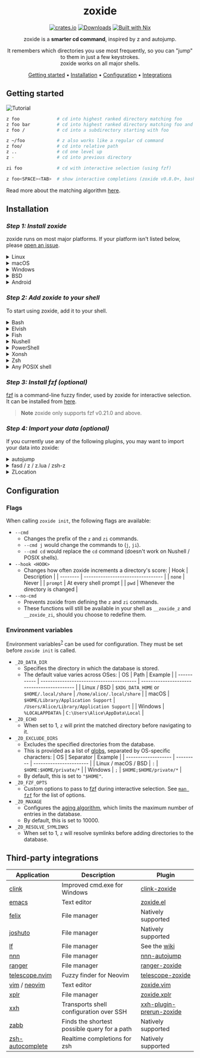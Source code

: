 <!-- markdownlint-configure-file {
  "MD013": {
    "code_blocks": false,
    "tables": false
  },
  "MD033": false,
  "MD041": false
} -->

<div align="center">

# zoxide

[![crates.io][crates.io-badge]][crates.io]
[![Downloads][downloads-badge]][releases]
[![Built with Nix][builtwithnix-badge]][builtwithnix]

zoxide is a **smarter cd command**, inspired by z and autojump.

It remembers which directories you use most frequently, so you can "jump" to
them in just a few keystrokes.<br />
zoxide works on all major shells.

[Getting started](#getting-started) •
[Installation](#installation) •
[Configuration](#configuration) •
[Integrations](#third-party-integrations)

</div>

## Getting started

![Tutorial][tutorial]

```sh
z foo              # cd into highest ranked directory matching foo
z foo bar          # cd into highest ranked directory matching foo and bar
z foo /            # cd into a subdirectory starting with foo

z ~/foo            # z also works like a regular cd command
z foo/             # cd into relative path
z ..               # cd one level up
z -                # cd into previous directory

zi foo             # cd with interactive selection (using fzf)

z foo<SPACE><TAB>  # show interactive completions (zoxide v0.8.0+, bash 4.4+/fish/zsh only)
```

Read more about the matching algorithm [here][algorithm-matching].

## Installation

### *Step 1: Install zoxide*

zoxide runs on most major platforms. If your platform isn't listed below,
please [open an issue][issues].

<details>
<summary>Linux</summary>

To install zoxide, run this command in your terminal:

```sh
curl -sS https://raw.githubusercontent.com/ajeetdsouza/zoxide/main/install.sh | bash
```

Or, you can use a package manager:

| Distribution        | Repository              | Instructions                                                                                   |
| ------------------- | ----------------------- | ---------------------------------------------------------------------------------------------- |
| ***Any***           | **[crates.io]**         | `cargo install zoxide --locked`                                                                |
| *Any*               | [conda-forge]           | `conda install -c conda-forge zoxide`                                                          |
| *Any*               | [Linuxbrew]             | `brew install zoxide`                                                                          |
| Alpine Linux 3.13+  | [Alpine Linux Packages] | `apk add zoxide`                                                                               |
| Arch Linux          | [Arch Linux Community]  | `pacman -S zoxide`                                                                             |
| CentOS 7+           | [Copr]                  | `dnf copr enable atim/zoxide` <br /> `dnf install zoxide`                                      |
| Debian 11+          | [Debian Packages]       | `apt install zoxide`                                                                           |
| Devuan 4.0+         | [Devuan Packages]       | `apt install zoxide`                                                                           |
| Fedora 32+          | [Fedora Packages]       | `dnf install zoxide`                                                                           |
| Gentoo              | [GURU Overlay]          | `eselect repository enable guru` <br /> `emerge --sync guru` <br /> `emerge app-shells/zoxide` |
| Manjaro             |                         | `pacman -S zoxide`                                                                             |
| NixOS 21.05+        | [nixpkgs]               | `nix-env -iA nixpkgs.zoxide`                                                                   |
| openSUSE Tumbleweed | [openSUSE Factory]      | `zypper install zoxide`                                                                        |
| Parrot OS           |                         | `apt install zoxide`                                                                           |
| Raspbian 11+        | [Raspbian Packages]     | `apt install zoxide`                                                                           |
| Slackware 15.0+     | [SlackBuilds]           | [Instructions][slackbuilds-howto]                                                              |
| Ubuntu 21.04+       | [Ubuntu Packages]       | `apt install zoxide`                                                                           |
| Void Linux          | [Void Linux Packages]   | `xbps-install -S zoxide`                                                                       |

</details>

<details>
<summary>macOS</summary>

To install zoxide, use a package manager:

| Repository      | Instructions                          |
| --------------- | ------------------------------------- |
| **[crates.io]** | `cargo install zoxide --locked`       |
| [conda-forge]   | `conda install -c conda-forge zoxide` |
| [Homebrew]      | `brew install zoxide`                 |
| [MacPorts]      | `port install zoxide`                 |

Or, run this command in your terminal:

```sh
curl -sS https://raw.githubusercontent.com/ajeetdsouza/zoxide/main/install.sh | bash
```

</details>

<details>
<summary>Windows</summary>

To install zoxide, run this command in your command prompt:

```sh
curl.exe -A "MS" https://webinstall.dev/zoxide | powershell
```

Or, you can use a package manager:

| Repository      | Instructions                          |
| --------------- | ------------------------------------- |
| **[crates.io]** | `cargo install zoxide --locked`       |
| [Chocolatey]    | `choco install zoxide`                |
| [conda-forge]   | `conda install -c conda-forge zoxide` |
| [Scoop]         | `scoop install zoxide`                |

</details>

<details>
<summary>BSD</summary>

To install zoxide, use a package manager:

| Distribution  | Repository      | Instructions                    |
| ------------- | --------------- | ------------------------------- |
| ***Any***     | **[crates.io]** | `cargo install zoxide --locked` |
| DragonFly BSD | [DPorts]        | `pkg install zoxide`            |
| FreeBSD       | [FreshPorts]    | `pkg install zoxide`            |
| NetBSD        | [pkgsrc]        | `pkgin install zoxide`          |

</details>

<details>
<summary>Android</summary>

To install zoxide, use a package manager:

| Repository | Instructions         |
| ---------- | -------------------- |
| [Termux]   | `pkg install zoxide` |

</details>

### *Step 2: Add zoxide to your shell*

To start using zoxide, add it to your shell.

<details>
<summary>Bash</summary>

Add this to your configuration (usually `~/.bashrc`):

```sh
eval "$(zoxide init bash)"
```

</details>

<details>
<summary>Elvish</summary>

Add this to your configuration (usually `~/.elvish/rc.elv`):

```sh
eval (zoxide init elvish | slurp)
```

> **Note**
> zoxide only supports elvish v0.18.0 and above.

</details>

<details>
<summary>Fish</summary>

Add this to your configuration (usually `~/.config/fish/config.fish`):

```fish
zoxide init fish | source
```

> **Note**
> zoxide only supports fish v3.4.0 and above.

</details>

<details>
<summary>Nushell</summary>

Add this to your env file (find it by running `$nu.env-path` in Nushell):

```sh
zoxide init nushell | save -f ~/.zoxide.nu
```

Now, add this to the end of your config file (find it by running
`$nu.config-path` in Nushell):

```sh
source ~/.zoxide.nu
```

> **Note**
> zoxide only supports Nushell v0.73.0 and above.

</details>

<details>
<summary>PowerShell</summary>

Add this to your configuration (find it by running `echo $profile` in
PowerShell):

```powershell
# For zoxide v0.8.0+
Invoke-Expression (& {
    $hook = if ($PSVersionTable.PSVersion.Major -lt 6) { 'prompt' } else { 'pwd' }
    (zoxide init --hook $hook powershell | Out-String)
})

# For older versions of zoxide
Invoke-Expression (& {
    $hook = if ($PSVersionTable.PSVersion.Major -lt 6) { 'prompt' } else { 'pwd' }
    (zoxide init --hook $hook powershell) -join "`n"
})
```

</details>

<details>
<summary>Xonsh</summary>

Add this to your configuration (usually `~/.xonshrc`):

```python
execx($(zoxide init xonsh), 'exec', __xonsh__.ctx, filename='zoxide')
```

</details>

<details>
<summary>Zsh</summary>

Add this to your configuration (usually `~/.zshrc`):

```sh
eval "$(zoxide init zsh)"
```

For completions to work, the above line must be added *after* `compinit` is
called. You may have to rebuild your cache by running
`rm ~/.zcompdump*; compinit`.

</details>

<details>
<summary>Any POSIX shell</summary>

Add this to your configuration:

```sh
eval "$(zoxide init posix --hook prompt)"
```

</details>

### *Step 3: Install fzf (optional)*

[fzf] is a command-line fuzzy finder, used by zoxide for interactive selection.
It can be installed from [here][fzf-installation].

> **Note**
> zoxide only supports fzf v0.21.0 and above.

### *Step 4: Import your data (optional)*

If you currently use any of the following plugins, you may want to import
your data into zoxide:

<details>
<summary>autojump</summary>

```sh
zoxide import --from=autojump "/path/to/autojump/db"
```

The path usually varies according to your system:

| OS      | Path                                                                                 | Example                                                |
| ------- | ------------------------------------------------------------------------------------ | ------------------------------------------------------ |
| Linux   | `$XDG_DATA_HOME/autojump/autojump.txt` or `$HOME/.local/share/autojump/autojump.txt` | `/home/alice/.local/share/autojump/autojump.txt`       |
| macOS   | `$HOME/Library/autojump/autojump.txt`                                                | `/Users/Alice/Library/autojump/autojump.txt`           |
| Windows | `%APPDATA%\autojump\autojump.txt`                                                    | `C:\Users\Alice\AppData\Roaming\autojump\autojump.txt` |

</details>

<details>
<summary>fasd / z / z.lua / zsh-z</summary>

```sh
zoxide import --from=z "path/to/z/db"
```

The path usually varies according to your system:

| Plugin           | Path                                                                                |
| ---------------- | ----------------------------------------------------------------------------------- |
| fasd             | `$_FASD_DATA` or `$HOME/.fasd`                                                      |
| z                | `$_Z_DATA` or `$HOME/.z`                                                            |
| z.lua (bash/zsh) | `$_ZL_DATA` or `$HOME/.zlua`                                                        |
| z.lua (fish)     | `$XDG_DATA_HOME/zlua/zlua.txt` or `$HOME/.local/share/zlua/zlua.txt` or `$_ZL_DATA` |
| zsh-z            | `$ZSHZ_DATA` or `$_Z_DATA` or `$HOME/.z`                                            |

</details>

<details>
<summary>ZLocation</summary>

```powershell
$db = New-TemporaryFile
(Get-ZLocation).GetEnumerator() | ForEach-Object { Write-Output ($_.Name+'|'+$_.Value+'|0') } | Out-File $db
zoxide import --from=z $db
```

</details>

## Configuration

### Flags

When calling `zoxide init`, the following flags are available:

- `--cmd`
  - Changes the prefix of the `z` and `zi` commands.
  - `--cmd j` would change the commands to (`j`, `ji`).
  - `--cmd cd` would replace the `cd` command (doesn't work on Nushell / POSIX shells).
- `--hook <HOOK>`
  - Changes how often zoxide increments a directory's score:
    | Hook     | Description                       |
    | -------- | --------------------------------- |
    | `none`   | Never                             |
    | `prompt` | At every shell prompt             |
    | `pwd`    | Whenever the directory is changed |
- `--no-cmd`
  - Prevents zoxide from defining the `z` and `zi` commands.
  - These functions will still be available in your shell as `__zoxide_z` and
    `__zoxide_zi`, should you choose to redefine them.

### Environment variables

Environment variables<sup>[?][wiki-env]</sup> can be used for configuration.
They must be set before `zoxide init` is called.

- `_ZO_DATA_DIR`
  - Specifies the directory in which the database is stored.
  - The default value varies across OSes:
    | OS          | Path                                     | Example                                    |
    | ----------- | ---------------------------------------- | ------------------------------------------ |
    | Linux / BSD | `$XDG_DATA_HOME` or `$HOME/.local/share` | `/home/alice/.local/share`                 |
    | macOS       | `$HOME/Library/Application Support`      | `/Users/Alice/Library/Application Support` |
    | Windows     | `%LOCALAPPDATA%`                         | `C:\Users\Alice\AppData\Local`             |
- `_ZO_ECHO`
  - When set to 1, `z` will print the matched directory before navigating to
    it.
- `_ZO_EXCLUDE_DIRS`
  - Excludes the specified directories from the database.
  - This is provided as a list of [globs][glob], separated by OS-specific
    characters:
    | OS                  | Separator | Example                 |
    | ------------------- | --------- | ----------------------- |
    | Linux / macOS / BSD | `:`       | `$HOME:$HOME/private/*` |
    | Windows             | `;`       | `$HOME;$HOME/private/*` |
  - By default, this is set to `"$HOME"`.
- `_ZO_FZF_OPTS`
  - Custom options to pass to [fzf] during interactive selection. See
    [`man fzf`][fzf-man] for the list of options.
- `_ZO_MAXAGE`
  - Configures the [aging algorithm][algorithm-aging], which limits the maximum
    number of entries in the database.
  - By default, this is set to 10000.
- `_ZO_RESOLVE_SYMLINKS`
  - When set to 1, `z` will resolve symlinks before adding directories to the
    database.

## Third-party integrations

| Application        | Description                                  | Plugin                     |
| ------------------ | -------------------------------------------- | -------------------------- |
| [clink]            | Improved cmd.exe for Windows                 | [clink-zoxide]             |
| [emacs]            | Text editor                                  | [zoxide.el]                |
| [felix]            | File manager                                 | Natively supported         |
| [joshuto]          | File manager                                 | Natively supported         |
| [lf]               | File manager                                 | See the [wiki][lf-wiki]    |
| [nnn]              | File manager                                 | [nnn-autojump]             |
| [ranger]           | File manager                                 | [ranger-zoxide]            |
| [telescope.nvim]   | Fuzzy finder for Neovim                      | [telescope-zoxide]         |
| [vim] / [neovim]   | Text editor                                  | [zoxide.vim]               |
| [xplr]             | File manager                                 | [zoxide.xplr]              |
| [xxh]              | Transports shell configuration over SSH      | [xxh-plugin-prerun-zoxide] |
| [zabb]             | Finds the shortest possible query for a path | Natively supported         |
| [zsh-autocomplete] | Realtime completions for zsh                 | Natively supported         |

[algorithm-aging]: https://github.com/ajeetdsouza/zoxide/wiki/Algorithm#aging
[algorithm-matching]: https://github.com/ajeetdsouza/zoxide/wiki/Algorithm#matching
[alpine linux packages]: https://pkgs.alpinelinux.org/packages?name=zoxide
[arch linux community]: https://archlinux.org/packages/community/x86_64/zoxide/
[builtwithnix-badge]: https://img.shields.io/badge/builtwith-nix-7d81f7?logo=nixos&logoColor=white&style=flat-square
[builtwithnix]: https://builtwithnix.org/
[chocolatey]: https://community.chocolatey.org/packages/zoxide
[clink-zoxide]: https://github.com/shunsambongi/clink-zoxide
[clink]: https://github.com/mridgers/clink
[conda-forge]: https://anaconda.org/conda-forge/zoxide
[copr]: https://copr.fedorainfracloud.org/coprs/atim/zoxide/
[crates.io-badge]: https://img.shields.io/crates/v/zoxide?logo=rust&logoColor=white&style=flat-square
[crates.io]: https://crates.io/crates/zoxide
[debian packages]: https://packages.debian.org/stable/admin/zoxide
[devuan packages]: https://pkginfo.devuan.org/cgi-bin/package-query.html?c=package&q=zoxide
[downloads-badge]: https://img.shields.io/github/downloads/ajeetdsouza/zoxide/total?logo=github&logoColor=white&style=flat-square
[dports]: https://github.com/DragonFlyBSD/DPorts/tree/master/sysutils/zoxide
[emacs]: https://www.gnu.org/software/emacs/
[fedora packages]: https://src.fedoraproject.org/rpms/rust-zoxide
[felix]: https://github.com/kyoheiu/felix
[freshports]: https://www.freshports.org/sysutils/zoxide/
[fzf-installation]: https://github.com/junegunn/fzf#installation
[fzf-man]: https://manpages.ubuntu.com/manpages/en/man1/fzf.1.html
[fzf]: https://github.com/junegunn/fzf
[glob]: https://man7.org/linux/man-pages/man7/glob.7.html
[guru overlay]: https://github.com/gentoo-mirror/guru
[homebrew]: https://formulae.brew.sh/formula/zoxide
[issues]: https://github.com/ajeetdsouza/zoxide/issues/new
[joshuto]: https://github.com/kamiyaa/joshuto
[lf]: https://github.com/gokcehan/lf
[lf-wiki]: https://github.com/gokcehan/lf/wiki/Integrations#zoxide
[linuxbrew]: https://formulae.brew.sh/formula-linux/zoxide
[macports]: https://ports.macports.org/port/zoxide/summary
[neovim]: https://github.com/neovim/neovim
[nixpkgs]: https://github.com/NixOS/nixpkgs/blob/master/pkgs/tools/misc/zoxide/default.nix
[nnn-autojump]: https://github.com/jarun/nnn/blob/master/plugins/autojump
[nnn]: https://github.com/jarun/nnn
[opensuse factory]: https://build.opensuse.org/package/show/openSUSE:Factory/zoxide
[pkgsrc]: https://pkgsrc.se/sysutils/zoxide
[ranger-zoxide]: https://github.com/jchook/ranger-zoxide
[ranger]: https://github.com/ranger/ranger
[raspbian packages]: https://archive.raspbian.org/raspbian/pool/main/r/rust-zoxide/
[releases]: https://github.com/ajeetdsouza/zoxide/releases
[scoop]: https://github.com/ScoopInstaller/Main/tree/master/bucket/zoxide.json
[slackbuilds-howto]: https://slackbuilds.org/howto/
[telescope-zoxide]: https://github.com/jvgrootveld/telescope-zoxide
[telescope.nvim]: https://github.com/nvim-telescope/telescope.nvim
[termux]: https://github.com/termux/termux-packages/tree/master/packages/zoxide
[tutorial]: contrib/tutorial.webp
[ubuntu packages]: https://packages.ubuntu.com/jammy/zoxide
[vim]: https://github.com/vim/vim
[void linux packages]: https://github.com/void-linux/void-packages/tree/master/srcpkgs/zoxide
[wiki-env]: https://github.com/ajeetdsouza/zoxide/wiki/HOWTO:-set-environment-variables "HOWTO: set environment variables"
[xplr]: https://github.com/sayanarijit/xplr
[xxh-plugin-prerun-zoxide]: https://github.com/xxh/xxh-plugin-prerun-zoxide
[xxh]: https://github.com/xxh/xxh
[zabb]: https://github.com/Mellbourn/zabb
[zoxide.el]: https://gitlab.com/Vonfry/zoxide.el
[zoxide.vim]: https://github.com/nanotee/zoxide.vim
[zoxide.xplr]: https://github.com/sayanarijit/zoxide.xplr
[zsh-autocomplete]: https://github.com/marlonrichert/zsh-autocomplete
